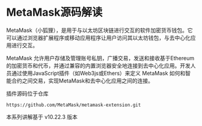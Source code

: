 # MetaMask源码解读

MetaMask（小狐狸），是用于与以太坊区块链进行交互的软件加密货币钱包。它可以通过浏览器扩展程序或移动应用程序让用户访问其以太坊钱包，与去中心化应用进行交互。

MetaMask 允许用户存储及管理账号私钥，广播交易，发送和接收基于Ethereum的加密货币和代币，并通过兼容的内置浏览器安全地连接到去中心化应用。开发人员通过使用JavaScript插件（如Web3js或Ethers）来定义 MetaMask 如何和智能合约之间交易，实现MetaMask和去中心化应用之间的连接。

插件源码位于仓库

```shell
https://github.com/MetaMask/metamask-extension.git
```
本系列讲解基于 v10.22.3 版本
